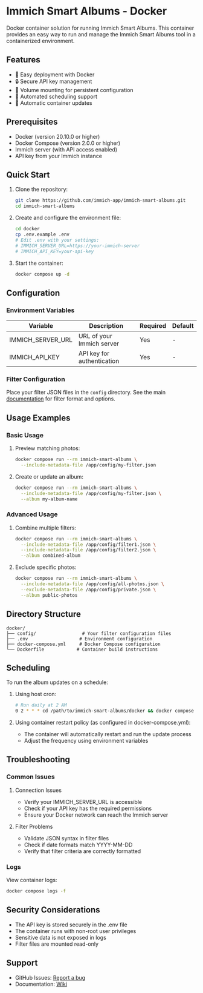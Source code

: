 # Immich Smart Albums - Docker

Docker container solution for running Immich Smart Albums. This container provides an easy way to run and manage the Immich Smart Albums tool in a containerized environment.

## Features

- 🐳 Easy deployment with Docker
- 🔒 Secure API key management
- 📁 Volume mounting for persistent configuration
- 🤖 Automated scheduling support
- 🔄 Automatic container updates

## Prerequisites

- Docker (version 20.10.0 or higher)
- Docker Compose (version 2.0.0 or higher)
- Immich server (with API access enabled)
- API key from your Immich instance

## Quick Start

1. Clone the repository:
   ```bash
   git clone https://github.com/immich-app/immich-smart-albums.git
   cd immich-smart-albums
   ```

2. Create and configure the environment file:
   ```bash
   cd docker
   cp .env.example .env
   # Edit .env with your settings:
   # IMMICH_SERVER_URL=https://your-immich-server
   # IMMICH_API_KEY=your-api-key
   ```

3. Start the container:
   ```bash
   docker compose up -d
   ```

## Configuration

### Environment Variables

| Variable | Description | Required | Default |
|----------|-------------|----------|---------|
| IMMICH_SERVER_URL | URL of your Immich server | Yes | - |
| IMMICH_API_KEY | API key for authentication | Yes | - |

### Filter Configuration

Place your filter JSON files in the `config` directory. See the main [documentation](../README.md#filter-configuration) for filter format and options.

## Usage Examples

### Basic Usage

1. Preview matching photos:
   ```bash
   docker compose run --rm immich-smart-albums \
     --include-metadata-file /app/config/my-filter.json
   ```

2. Create or update an album:
   ```bash
   docker compose run --rm immich-smart-albums \
     --include-metadata-file /app/config/my-filter.json \
     --album my-album-name
   ```

### Advanced Usage

1. Combine multiple filters:
   ```bash
   docker compose run --rm immich-smart-albums \
     --include-metadata-file /app/config/filter1.json \
     --include-metadata-file /app/config/filter2.json \
     --album combined-album
   ```

2. Exclude specific photos:
   ```bash
   docker compose run --rm immich-smart-albums \
     --include-metadata-file /app/config/all-photos.json \
     --exclude-metadata-file /app/config/private.json \
     --album public-photos
   ```

## Directory Structure

```
docker/
├── config/                 # Your filter configuration files
├── .env                   # Environment configuration
├── docker-compose.yml     # Docker Compose configuration
└── Dockerfile            # Container build instructions
```

## Scheduling

To run the album updates on a schedule:

1. Using host cron:
   ```bash
   # Run daily at 2 AM
   0 2 * * * cd /path/to/immich-smart-albums/docker && docker compose run --rm immich-smart-albums --include-metadata-file /app/config/daily-update.json
   ```

2. Using container restart policy (as configured in docker-compose.yml):
   - The container will automatically restart and run the update process
   - Adjust the frequency using environment variables

## Troubleshooting

### Common Issues

1. Connection Issues
   - Verify your IMMICH_SERVER_URL is accessible
   - Check if your API key has the required permissions
   - Ensure your Docker network can reach the Immich server

2. Filter Problems
   - Validate JSON syntax in filter files
   - Check if date formats match YYYY-MM-DD
   - Verify that filter criteria are correctly formatted

### Logs

View container logs:
```bash
docker compose logs -f
```

## Security Considerations

- The API key is stored securely in the .env file
- The container runs with non-root user privileges
- Sensitive data is not exposed in logs
- Filter files are mounted read-only

## Support

- GitHub Issues: [Report a bug](https://github.com/immich-app/immich-smart-albums/issues)
- Documentation: [Wiki](https://github.com/immich-app/immich-smart-albums/wiki) 
